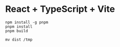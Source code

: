 # React + TypeScript + Vite

```shell
npm install -g pnpm
pnpm install
pnpm build
```

```shell
mv dist /tmp
```

